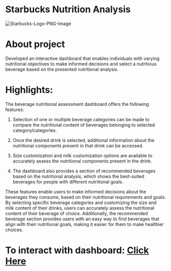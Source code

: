 # Starbucks Nutrition Analysis

![Starbucks-Logo-PNG-Image](https://user-images.githubusercontent.com/121285271/226758315-58b8a216-e5eb-4835-a5bf-b859119c11f9.png)

# About project
Developed an interactive dashboard that enables individuals with varying nutritional objectives to make informed decisions and select a nutritious beverage based on the presented nutritional analysis.

# Highlights:

The beverage nutritional assessment dashboard offers the following features:

1. Selection of one or multiple beverage categories can be made to compare the nutritional content of beverages belonging to selected category/categories.

2. Once the desired drink is selected, additional information about the nutritional components present in that drink can be accessed.

3. Size customization and milk customization options are available to accurately assess the nutritional components present in the drink.

4. The dashboard also provides a section of recommended beverages based on the nutritional analysis, which shows the best-suited beverages for people with different nutritional goals.

These features enable users to make informed decisions about the beverages they consume, based on their nutritional requirements and goals. By selecting specific beverage categories and customizing the size and milk content of their drinks, users can accurately assess the nutritional content of their beverage of choice. Additionally, the recommended beverage section provides users with an easy way to find beverages that align with their nutritional goals, making it easier for them to make healthier choices.

# To interact with dashboard: [Click Here](https://www.novypro.com/project/starbucks-1)
